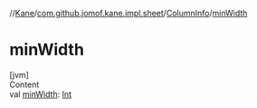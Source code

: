 //[Kane](../../index.md)/[com.github.jomof.kane.impl.sheet](../index.md)/[ColumnInfo](index.md)/[minWidth](min-width.md)



# minWidth  
[jvm]  
Content  
val [minWidth](min-width.md): [Int](https://kotlinlang.org/api/latest/jvm/stdlib/kotlin/-int/index.html)  



